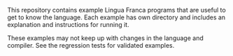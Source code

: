 This repository contains example Lingua Franca programs that are useful to get to know the language.
Each example has own directory and includes an explanation and instructions for running it.

These examples may not keep up with changes in the language and compiler.
See the regression tests for validated examples.